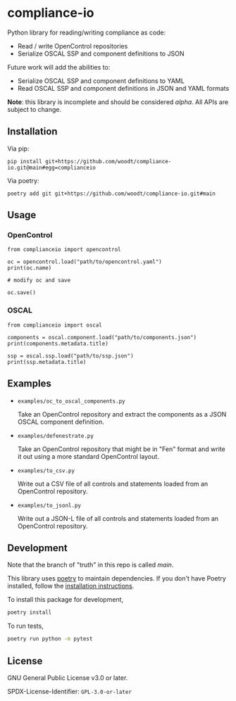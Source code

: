 # compliance-io

Python library for reading/writing compliance as code:

* Read / write OpenControl repositories
* Serialize OSCAL SSP and component definitions to JSON

Future work will add the abilities to:

* Serialize OSCAL SSP and component definitions to YAML
* Read OSCAL SSP and component definitions in JSON and YAML formats

**Note**: this library is incomplete and should be considered *alpha*.
All APIs are subject to change.

## Installation

Via pip:

```
pip install git+https://github.com/woodt/compliance-io.git@main#egg=complianceio
```

Via poetry:

```
poetry add git git+https://github.com/woodt/compliance-io.git#main
```

## Usage

### OpenControl

```
from complianceio import opencontrol

oc = opencontrol.load("path/to/opencontrol.yaml")
print(oc.name)

# modify oc and save

oc.save()

```

### OSCAL

```
from complianceio import oscal

components = oscal.component.load("path/to/components.json")
print(components.metadata.title)

ssp = oscal.ssp.load("path/to/ssp.json")
print(ssp.metadata.title)
```

## Examples

* `examples/oc_to_oscal_components.py`

  Take an OpenControl repository and extract the components
  as a JSON OSCAL component definition.

* `examples/defenestrate.py`

  Take an OpenControl repository that might be in "Fen" format and
  write it out using a more standard OpenControl layout.

* `examples/to_csv.py`

  Write out a CSV file of all controls and statements loaded from an
  OpenControl repository.

* `examples/to_jsonl.py`

  Write out a JSON-L file of all controls and statements loaded from
  an OpenControl repository.

## Development

Note that the branch of "truth" in this repo is called *main*.

This library uses [poetry](https://python-poetry.org/) to maintain
dependencies.  If you don't have Poetry installed, follow the
[installation instructions](https://python-poetry.org/docs/).

To install this package for development,

```sh
poetry install
```

To run tests,

```sh
poetry run python -m pytest
```

## License

GNU General Public License v3.0 or later.

SPDX-License-Identifier: `GPL-3.0-or-later`
